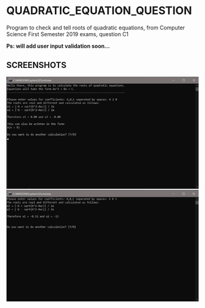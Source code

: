 # QUADRATIC_EQUATION_QUESTION
Program to check and tell roots of quadratic equations, from Computer Science First Semester 2019 exams, question C1

**Ps: will add user input validation soon...**

## SCREENSHOTS
<img src ="images/quadratic_1.jpg" width = 700>
<img src ="images/quadratic_2.jpg" width = 700>
